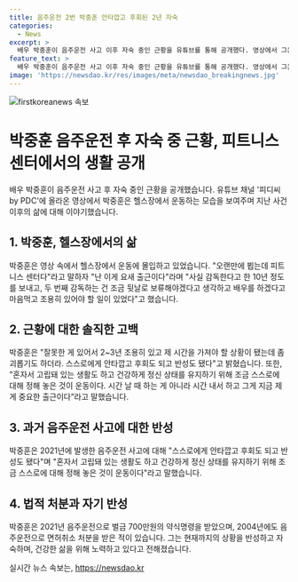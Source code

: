 ```yaml
---
title: 음주운전 2번 박중훈 안타깝고 후회된 2년 자숙
categories:
  - News
excerpt: >
  배우 박중훈이 음주운전 사고 이후 자숙 중인 근황을 유튜브를 통해 공개했다. 영상에서 그는 헬스장에서 운동에 몰입하고 있으며, 지난 음주운전 사고 이후 2~3년 동안 조용한 삶을 살아야 했고, 이를 통해 스스로를 돌아볼 기회가 생겼다고 밝혔다. 또한, 건강한 정신 상태를 유지하기 위해 운동을 중시하고 있다고 전했다. 이에 대한 그의 솔직한 고백과 근황이 네티즌들의 관심을 끌고 있다.
feature_text: >
  배우 박중훈이 음주운전 사고 이후 자숙 중인 근황을 유튜브를 통해 공개했다. 영상에서 그는 헬스장에서 운동에 몰입하고 있으며, 지난 음주운전 사고 이후 2~3년 동안 조용한 삶을 살아야 했고, 이를 통해 스스로를 돌아볼 기회가 생겼다고 밝혔다. 또한, 건강한 정신 상태를 유지하기 위해 운동을 중시하고 있다고 전했다. 이에 대한 그의 솔직한 고백과 근황이 네티즌들의 관심을 끌고 있다.
image: 'https://newsdao.kr/res/images/meta/newsdao_breakingnews.jpg'
---
```


<p><img src="https://newsdao.kr/res/images/meta/newsdao_breakingnews.jpg" alt="firstkoreanews 속보" /></p>

<h1>박중훈 음주운전 후 자숙 중 근황, 피트니스 센터에서의 생활 공개</h1>

<p data-ke-size="size16">배우 박중훈이 음주운전 사고 후 자숙 중인 근황을 공개했습니다. 유튜브 채널 '피디씨 by PDC'에 올라온 영상에서 박중훈은 헬스장에서 운동하는 모습을 보여주며 지난 사건 이후의 삶에 대해 이야기했습니다.</p>

<h2>1. 박중훈, 헬스장에서의 삶</h2>

<p data-ke-size="size16">박중훈은 영상 속에서 헬스장에서 운동에 몰입하고 있었습니다. "오랜만에 뵙는데 피트니스 센터다"라고 말하자 "난 이게 요새 출근이다"라며 "사실 감독한다고 한 10년 정도를 보내고, 두 번째 감독하는 건 조금 뒷날로 보류해야겠다고 생각하고 배우를 하겠다고 마음먹고 조용히 있어야 할 일이 있었다"고 했습니다.</p>

<h2>2. 근황에 대한 솔직한 고백</h2>

<p data-ke-size="size16">박중훈은 "잘못한 게 있어서 2~3년 조용히 있고 제 시간을 가져야 할 상황이 됐는데 좀 괴롭기도 하더라. 스스로에게 안타깝고 후회도 되고 반성도 됐다"고 밝혔습니다. 또한, "혼자서 고립돼 있는 생활도 하고 건강하게 정신 상태를 유지하기 위해 조금 스스로에 대해 정해 놓은 것이 운동이다. 시간 날 때 하는 게 아니라 시간 내서 하고 그게 지금 제게 중요한 출근이다”라고 말했습니다.</p>

<h2>3. 과거 음주운전 사고에 대한 반성</h2>

<p data-ke-size="size16">박중훈은 2021년에 발생한 음주운전 사고에 대해 "스스로에게 안타깝고 후회도 되고 반성도 됐다"며 "혼자서 고립돼 있는 생활도 하고 건강하게 정신 상태를 유지하기 위해 조금 스스로에 대해 정해 놓은 것이 운동이다"라고 말했습니다.</p>

<h2>4. 법적 처분과 자기 반성</h2>

<p data-ke-size="size16">박중훈은 2021년 음주운전으로 벌금 700만원의 약식명령을 받았으며, 2004년에도 음주운전으로 면허취소 처분을 받은 적이 있습니다. 그는 현재까지의 상황을 반성하고 자숙하며, 건강한 삶을 위해 노력하고 있다고 전해졌습니다.</p>
실시간 뉴스 속보는, <a href="https://newsdao.kr" rel="dofollow">https://newsdao.kr</a>


